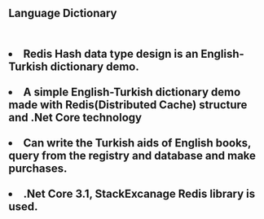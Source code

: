 <h2><strong>Language Dictionary</strong><h2>

<br>
<li>Redis Hash data type design is an English-Turkish dictionary demo.</li>
  <br>
<li>A simple English-Turkish dictionary demo made with Redis(Distributed Cache) structure and .Net Core technology</li>
  <br>
<li>Can write the Turkish aids of English books, query from the registry and database and make purchases.</li>
  <br>
<li>.Net Core 3.1, StackExcanage Redis library is used.</li>
